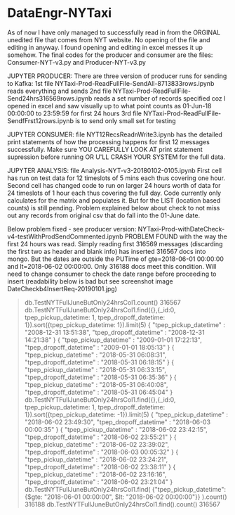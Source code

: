 # DataEngr-NYTaxi
As of now I have only managed to successfully read in from the ORGINAL unedited file that comes from NYT website. No opening of
the file and editing in anyway. I found opening and editing in excel messes it up somehow.
The final codes for the producer and consumer are the files: Consumer-NYT-v3.py  and  Producer-NYT-v3.py

JUPYTER PRODUCER: There are three version of producer runs for sending to Kafka:
1st file NYTaxi-Prod-ReadFullFile-SendAll-8713833rows.ipynb reads everything and sends
2nd file NYTaxi-Prod-ReadFullFile-Send24hrs316569rows.ipynb reads a set number of records specified coz I opened in excel and saw
visually up to what point counts as 01-Jun-18 00:00:00 to 23:59:59 for first 24 hours
3rd file NYTaxi-Prod-ReadFullFile-SendfFrst12rows.ipynb is to send only small set for testing

JUPYTER CONSUMER:
file NYT12RecsReadnWrite3.ipynb has the detailed print statements of how the processing happens for first 12 messages successfully.
Make sure YOU CAREFULLY LOOK AT print statement supression before running OR U'LL CRASH YOUR SYSTEM for the full data.

JUPYTER ANALYSIS:
file Analysis-NYT-v3-20180102-0105.ipynb
First cell has run on test data for 12 timeslots of 5 mins each thus covering one hour.
Second cell has changed code to run on larger 24 hours worth of data for 24 timeslots of 1 hour each thus covering the full day.
Code currently only calculates for the matrix and populates it. But for the LIST (location based counts) is still pending.
Problem explained below about check to not miss out any records from original csv that do fall into the 01-June date.


Below problem fixed - see producer version: NYTaxi-Prod-withDateCheck-v4-testWithProdSendCommented.ipynb
PROBLEM FOUND with the way the first 24 hours was read. Simply reading first 316569 messages (discarding the first two as header and blank info) has inserted 316567 docs into mongo. But the dates are outside the PUTime of gte=2018-06-01 00:00:00 and lt=2018-06-02 00:00:00. Only 316188 docs meet this condition. Will need to change consumer to check the date range before proceeding to insert (readability below is bad but see screenshot image DateCheckb4InsertReq-20190101.jpg)


> db.TestNYTFullJuneButOnly24hrsCol1.count()
316567
> db.TestNYTFullJuneButOnly24hrsCol1.find({},{_id:0, tpep_pickup_datetime: 1, tpep_dropoff_datetime: 1}).sort({tpep_pickup_datetime: 1}).limit(5)
{ "tpep_pickup_datetime" : "2008-12-31 13:51:38", "tpep_dropoff_datetime" : "2008-12-31 14:21:38" }
{ "tpep_pickup_datetime" : "2009-01-01 17:22:13", "tpep_dropoff_datetime" : "2009-01-01 18:05:13" }
{ "tpep_pickup_datetime" : "2018-05-31 06:08:31", "tpep_dropoff_datetime" : "2018-05-31 06:18:15" }
{ "tpep_pickup_datetime" : "2018-05-31 06:33:15", "tpep_dropoff_datetime" : "2018-05-31 06:35:36" }
{ "tpep_pickup_datetime" : "2018-05-31 06:40:08", "tpep_dropoff_datetime" : "2018-05-31 06:45:04" }
> db.TestNYTFullJuneButOnly24hrsCol1.find({},{_id:0, tpep_pickup_datetime: 1, tpep_dropoff_datetime: 1}).sort({tpep_pickup_datetime: -1}).limit(5)
{ "tpep_pickup_datetime" : "2018-06-02 23:49:30", "tpep_dropoff_datetime" : "2018-06-03 00:00:35" }
{ "tpep_pickup_datetime" : "2018-06-02 23:42:15", "tpep_dropoff_datetime" : "2018-06-02 23:55:21" }
{ "tpep_pickup_datetime" : "2018-06-02 23:39:02", "tpep_dropoff_datetime" : "2018-06-03 00:05:32" }
{ "tpep_pickup_datetime" : "2018-06-02 23:24:21", "tpep_dropoff_datetime" : "2018-06-02 23:38:11" }
{ "tpep_pickup_datetime" : "2018-06-02 23:16:16", "tpep_dropoff_datetime" : "2018-06-02 23:21:04" }
> db.TestNYTFullJuneButOnly24hrsCol1.find( {"tpep_pickup_datetime": {$gte: "2018-06-01 00:00:00", $lt: "2018-06-02 00:00:00"}} ).count()
316188
> db.TestNYTFullJuneButOnly24hrsCol1.find().count()
316567

